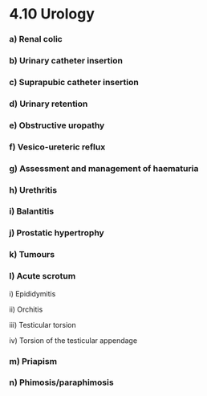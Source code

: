 # 4.10 Urology

### a\)  Renal colic

### b\)  Urinary catheter insertion

### c\)  Suprapubic catheter insertion

### d\)  Urinary retention

### e\)  Obstructive uropathy

### f\)  Vesico-ureteric reflux

### g\)  Assessment and management of haematuria

### h\)  Urethritis

### i\)  Balantitis

### j\)  Prostatic hypertrophy

### k\)  Tumours

### l\)  Acute scrotum

i\) Epididymitis

ii\) Orchitis

iii\)  Testicular torsion

iv\)  Torsion of the testicular appendage

### m\)  Priapism

### n\)  Phimosis/paraphimosis

